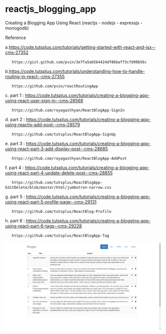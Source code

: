 # reactjs_blogging_app

Creating a Blogging App Using React (reactjs - nodejs - expressjs - monogodb)

Reference

a.https://code.tutsplus.com/tutorials/getting-started-with-react-and-jsx--cms-27352

       https://gist.github.com/pvin/3e7fa5ab5b4424df86baff3cfd99b56c

b.https://code.tutsplus.com/tutorials/understanding-how-to-handle-routing-in-react--cms-27355

       https://github.com/pvin/reactRoutingApp

c. part 1 : https://code.tutsplus.com/tutorials/creating-a-blogging-app-using-react-user-sign-in--cms-28568
       
       https://github.com/royagasthyan/ReactBlogApp-SignIn  

d. part 2 : https://code.tutsplus.com/tutorials/creating-a-blogging-app-using-reactjs-add-post--cms-28579

       https://github.com/tutsplus/ReactBlogApp-SignUp

e. part 3 : https://code.tutsplus.com/tutorials/creating-a-blogging-app-using-react-part-3-add-display-post--cms-28685

       https://github.com/royagasthyan/ReactBlogApp-AddPost

f. part 4 : https://code.tutsplus.com/tutorials/creating-a-blogging-app-using-react-part-4-update-delete-post--cms-28855

       https://github.com/tutsplus/ReactBlogApp-EditDelete/blob/master/html/jumbotron-narrow.css

g. part 5 : https://code.tutsplus.com/tutorials/creating-a-blogging-app-using-react-part-5-profile-page--cms-29131 

       https://github.com/tutsplus/ReactBlog-Profile

h. part 6 : https://code.tutsplus.com/tutorials/creating-a-blogging-app-using-react-part-6-tags--cms-29228

       https://github.com/tutsplus/ReactBlogApp-Tag

![Customer Grid](/html/index.png?raw=true "Index page")
